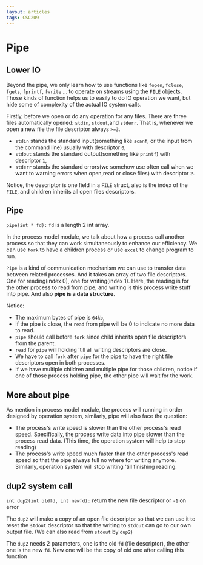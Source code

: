 ```yaml
---
layout: articles
tags: CSC209
---
```

# Pipe

## Lower IO

Beyond the pipe, we only learn how to use functions like `fopen`, `fclose`, `fgets`, `fprintf`, `fwrite` ... to operate on streams using the `FILE` objects. Those kinds of function helps us to easily to do IO operation we want, but hide some of complexity of the actual IO system calls.

Firstly, before we open or do any operation for any files. There are three files automatically opened: `stdin`, `stdout`,and `stderr`. That is, whenever we open a new file the file descriptor always `>=3`. 

-    `stdin` stands the standard input(something like `scanf`, or the input from the command line) usually with descriptor `0`, 
-   `stdout` stands the standard output(something like `printf`) with descriptor `1`, 
-   `stderr` stands the standard errors(we somehow use often call when we want to warning errors when open,read or close files) with descriptor `2`.

Notice, the descriptor is one field in a `FILE` struct, also is the index of the `FILE`, and children inherits all open files descriptors.

## Pipe

`pipe(int * fd):`  `fd` is a length 2 int array.

In the process model module, we talk about how a process call another process so that they can work simultaneously to enhance our efficiency. We can use `fork` to have a children process or use `excel` to change program to run.

`Pipe` is a kind of communication mechanism we can use to transfer data between related processes. And it takes an array of two file descriptors. One for reading(index 0), one for writing(index 1). Here, the reading is for the other process to read from pipe, and writing is this process write stuff into pipe. And also **pipe is a data structure**.

Notice:
- The maximum bytes of pipe is `64kb`,
- If the pipe is close, the `read` from pipe will be 0 to indicate no more data to read.
- `pipe` should call before `fork` since child inherits open file descriptors from the parent.
- `read` for `pipe` will holding 'till all writing descriptors are close.
- We have to call `fork` after `pipe` for the pipe to have the right file descriptors open in both processes. 
- If we have multiple children and multiple pipe for those children, notice if one of those process holding pipe, the other pipe will wait for the work. 

## More about pipe

As mention in process model module, the process will running in order designed by operation system, similarly, pipe will also face the question:
- The process's write speed is slower than the other process's read speed. Specifically, the process write data into pipe slower than the process read data. (This time, the operation system will help to stop reading)
- The process's write speed much faster than the other process's read speed so that the pipe always full no where for writing anymore. Similarly, operation system will stop writing 'till finishing reading.

## dup2 system call

`int dup2(int oldfd, int newfd):` return the new file descriptor or `-1` on error

The `dup2` will make a copy of an open file descriptor so that we can use it to reset the `stdout` descriptor so that the writing to `stdout` can go to our own output file. (We can also read from `stdout` by `dup2`)

The `dup2` needs 2 parameters, one is the old `fd` (file descriptor), the other one is the new `fd`. New one will be the copy of old one after calling this function

